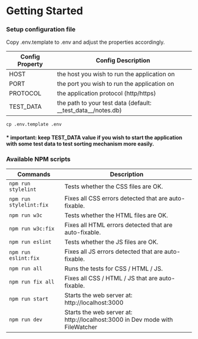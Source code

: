# Getting Started

### Setup configuration file

Copy .env.template to .env and adjust the properties accordingly.

|Config Property| Config Description
|---|---|
|HOST | the host you wish to run the application on|
|PORT | the port you wish to run the application on|
|PROTOCOL | the application protocol (http/https)|
|TEST_DATA | the path to your test data (default: \_\_test_data\_\_/notes.db)| 
```shell
cp .env.template .env
```
#### * important: keep TEST_DATA value if you wish to start the application with some test data to test sorting mechanism more easily.


### Available NPM scripts
| Commands  |  Description |
|---|---|
| ```npm run stylelint```  |   Tests whether the CSS files are OK. |
| ```npm run stylelint:fix```  |   Fixes all CSS errors detected that are auto-fixable. |
| ```npm run w3c```  |   Tests whether the HTML files are OK. |
| ```npm run w3c:fix```  |   Fixes all HTML errors detected that are auto-fixable. |
| ```npm run eslint```  |  Tests whether the JS files are OK. |
| ```npm run eslint:fix```  |  Fixes all JS errors detected that are auto-fixable. |
| ```npm run all```  |   Runs the tests for CSS / HTML / JS. |
| ```npm run fix all```  |  Fixes all CSS / HTML / JS that are auto-fixable. |
| ```npm run start```  |  Starts the web server at: http://localhost:3000 |
| ```npm run dev```  |  Starts the web server at: http://localhost:3000 in Dev mode with FileWatcher |
